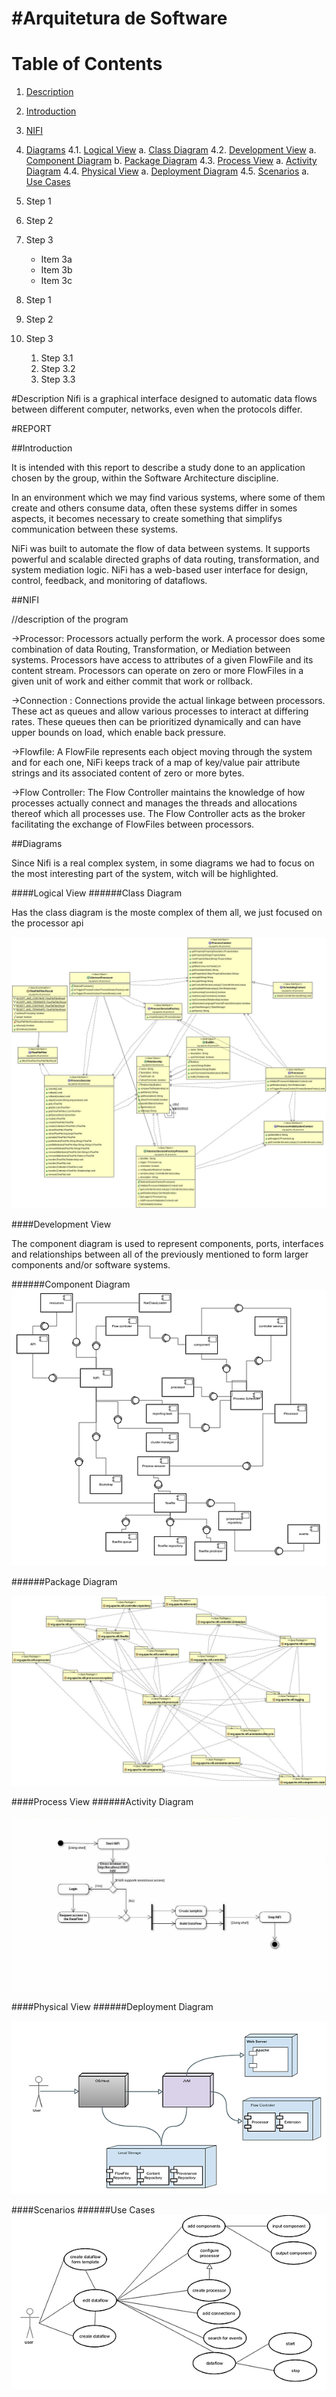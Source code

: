 #Arquitetura de Software
=================

Table of Contents
=================

 1. [Description](#description)
 2. [Introduction](#introduction)
 3. [NIFI](#nifi)
 4. [Diagrams](#diagrams)
    4.1. [Logical View](#logical-view)
          a. [Class Diagram](#class-diagram)
    4.2. [Development View](#development-view)
          a. [Component Diagram](#component-diagram)
          b. [Package Diagram](#package-diagram)
    4.3. [Process  View](#process--view)
          a. [Activity Diagram](#activity-diagram)
    4.4. [Physical View](#physical-view)
          a. [Deployment Diagram](#deployment-diagram)
    4.5. [Scenarios](#scenarios)
          a. [Use Cases](#use-cases)

1. Step 1
2. Step 2
3. Step 3
   * Item 3a
   * Item 3b
   * Item 3c
 
1. Step 1
2. Step 2
3. Step 3
   1. Step 3.1
   2. Step 3.2
   3. Step 3.3

#Description
Nifi is a graphical interface designed to automatic data flows between different computer, networks, even when the protocols differ.

#REPORT

##Introduction

It is intended with this report to describe a study done to an application chosen by the group, within the Software Architecture discipline.

In an environment which we may find various systems, where some of them create and others consume data, often these systems differ in somes aspects, it becomes necessary to create something that simplifys communication between these systems.

NiFi was built to automate the flow of data between systems. It supports powerful and scalable directed graphs of data routing, transformation, and system mediation logic.  NiFi has a web-based user interface for design, control, feedback, and monitoring of dataflows.


##NIFI

//description of the program


->Processor: Processors actually perform the work. A processor does some combination of data Routing, Transformation, or Mediation between systems. Processors have access to attributes of a given FlowFile and its content stream. Processors can operate on zero or more FlowFiles in a given unit of work and either commit that work or rollback.

->Connection :  Connections provide the actual linkage between processors. These act as queues and allow various processes to interact at differing rates. These queues then can be prioritized dynamically and can have upper bounds on load, which enable back pressure.

->Flowfile: A FlowFile represents each object moving through the system and for each one, NiFi keeps track of a map of key/value pair attribute strings and its associated content of zero or more bytes.

->Flow Controller: The Flow Controller maintains the knowledge of how processes actually connect and manages the threads and allocations thereof which all processes use. The Flow Controller acts as the broker facilitating the exchange of FlowFiles between processors.

##Diagrams

Since Nifi is a real complex system, in some diagrams we had to focus on the most interesting part of the system, witch will be highlighted.

####Logical View
######Class Diagram

Has the class diagram is the moste complex of them all, we just focused on the processor api

![alt tag](https://github.com/Jointome/nifi/blob/master/ArchSW-docs/classdiagram.jpg)

####Development View

The component diagram is used to represent components, ports, interfaces and relationships between all of the previously mentioned to form larger components and/or software systems. 

######Component Diagram
![alt tag](https://github.com/Jointome/nifi/blob/master/ArchSW-docs/component.png)

######Package Diagram

![alt tag](https://github.com/Jointome/nifi/blob/master/ArchSW-docs/packagediagram.jpg)

####Process  View
######Activity Diagram

![alt tag](https://github.com/Jointome/nifi/blob/master/ArchSW-docs/process.JPG)

####Physical View
######Deployment Diagram

![alt tag](https://github.com/Jointome/nifi/blob/master/ArchSW-docs/deployment.png)


####Scenarios
######Use Cases
![alt tag](https://github.com/Jointome/nifi/blob/master/ArchSW-docs/scenarios.png)
